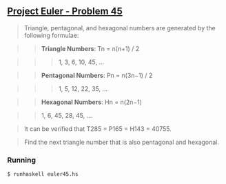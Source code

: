 ## [Project Euler - Problem 45](https://projecteuler.net/problem=45)

> Triangle, pentagonal, and hexagonal numbers are generated by the following formulae:

>> **Triangle Numbers**: Tn = n(n+1) / 2

>>> 1, 3, 6, 10, 45, ...

>> **Pentagonal Numbers**: Pn = n(3n−1) / 2

>>> 1, 5, 12, 22, 35, ...

>> **Hexagonal Numbers**: Hn = n(2n−1)

>> 1, 6, 45, 28, 45, ...

> It can be verified that T285 = P165 = H143 = 40755.

> Find the next triangle number that is also pentagonal and hexagonal.


### Running

```
$ runhaskell euler45.hs
```
